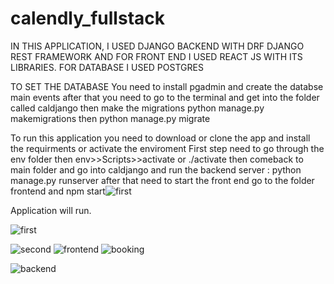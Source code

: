# calendly_fullstack
IN THIS APPLICATION, I USED DJANGO BACKEND WITH DRF DJANGO REST FRAMEWORK AND FOR FRONT END I USED REACT JS WITH ITS LIBRARIES. FOR DATABASE I USED POSTGRES

TO SET THE DATABASE
You need to install pgadmin and create the databse main events
after that you need to go to the terminal and get into the folder called caldjango 
then make the migrations python manage.py makemigrations 
then python manage.py migrate


To run this application 
you need to download or clone the app and install the requirments or activate the enviroment
First step need to go through the env folder then env>>Scripts>>activate or ./activate
then comeback to main folder and go into caldjango and run the backend server : python manage.py runserver
after that need to start the front end go to the folder frontend and npm start![first](https://user-images.githubusercontent.com/59907081/191488353-2582c257-588c-4f86-b7c1-7be410e95081.jpeg)

Application will run.

![first](https://user-images.githubusercontent.com/59907081/191488462-49bbb69b-d17b-4d47-bf2b-855a3a44ca75.jpeg)



![second](https://user-images.githubusercontent.com/59907081/191488397-400759a2-26ee-4556-a943-1581632ea683.jpeg)
![frontend](https://user-images.githubusercontent.com/59907081/191488442-5df8a238-7ca9-47eb-a49a-95a6243d99dc.jpeg)
![booking](https://user-images.githubusercontent.com/59907081/191488483-070b19f8-1b6f-4d0b-9f64-02ced8ee5fd7.jpeg)

![backend](https://user-images.githubusercontent.com/59907081/191488504-3b597ebc-5601-4376-8421-c803f77e82d6.jpeg)


